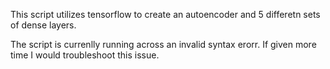 This script utilizes tensorflow to create an autoencoder and 5 differetn sets of dense layers.

The script is currenlly running across an invalid syntax erorr.  If given more time I would troubleshoot this issue.